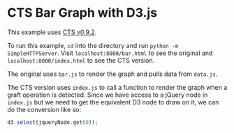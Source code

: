 CTS Bar Graph with D3.js
========================

This example uses [CTS v0.9.2](http://treesheets.org/release/cts-0.9.2.js).

To run this example, `cd` into the directory and run `python -m SimpleHTTPServer`. Visit `localhost:8000/bar.html` to see the original and `localhost:8000/index.html` to see the CTS version.

The original uses `bar.js` to render the graph and pulls data from `data.js`.

The CTS version uses `index.js` to call a function to render the graph when a graft operation is detected. Since we have access to a jQuery node in `index.js` but we need to get the equivalent D3 node to draw on it, we can do the conversion like so:

```js
d3.select(jqueryNode.get(0));
```
